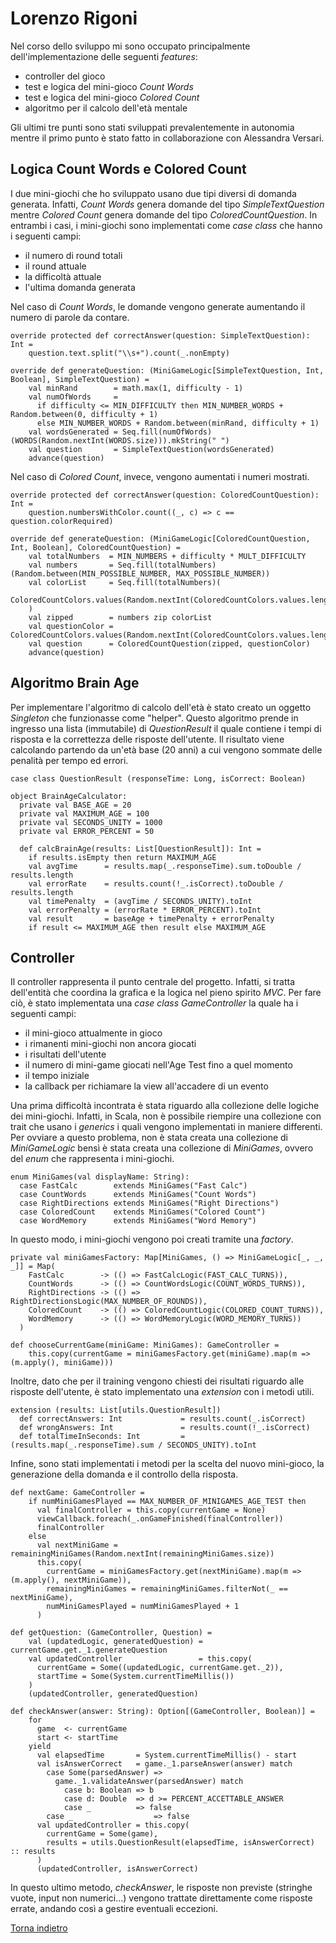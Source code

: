 # Lorenzo Rigoni

Nel corso dello sviluppo mi sono occupato principalmente dell'implementazione delle seguenti *features*:

- controller del gioco
- test e logica del mini-gioco *Count Words*
- test e logica del mini-gioco *Colored Count*
- algoritmo per il calcolo dell'età mentale

Gli ultimi tre punti sono stati sviluppati prevalentemente in autonomia mentre il primo punto è stato fatto in
collaborazione con Alessandra Versari.

## Logica Count Words e Colored Count

I due mini-giochi che ho sviluppato usano due tipi diversi di domanda generata. Infatti, *Count Words* genera domande
del tipo *SimpleTextQuestion* mentre *Colored Count* genera domande del tipo *ColoredCountQuestion*.
In entrambi i casi, i mini-giochi sono implementati come *case class* che hanno i seguenti campi:
- il numero di round totali
- il round attuale
- la difficoltà attuale
- l'ultima domanda generata

Nel caso di *Count Words*, le domande vengono generate aumentando il numero di parole da contare.

```
override protected def correctAnswer(question: SimpleTextQuestion): Int =
    question.text.split("\\s+").count(_.nonEmpty)

override def generateQuestion: (MiniGameLogic[SimpleTextQuestion, Int, Boolean], SimpleTextQuestion) =
    val minRand        = math.max(1, difficulty - 1)
    val numOfWords     =
      if difficulty <= MIN_DIFFICULTY then MIN_NUMBER_WORDS + Random.between(0, difficulty + 1)
      else MIN_NUMBER_WORDS + Random.between(minRand, difficulty + 1)
    val wordsGenerated = Seq.fill(numOfWords)(WORDS(Random.nextInt(WORDS.size))).mkString(" ")
    val question       = SimpleTextQuestion(wordsGenerated)
    advance(question)
```

Nel caso di *Colored Count*, invece, vengono aumentati i numeri mostrati.

```
override protected def correctAnswer(question: ColoredCountQuestion): Int =
    question.numbersWithColor.count((_, c) => c == question.colorRequired)

override def generateQuestion: (MiniGameLogic[ColoredCountQuestion, Int, Boolean], ColoredCountQuestion) =
    val totalNumbers  = MIN_NUMBERS + difficulty * MULT_DIFFICULTY
    val numbers       = Seq.fill(totalNumbers)(Random.between(MIN_POSSIBLE_NUMBER, MAX_POSSIBLE_NUMBER))
    val colorList     = Seq.fill(totalNumbers)(
      ColoredCountColors.values(Random.nextInt(ColoredCountColors.values.length))
    )
    val zipped        = numbers zip colorList
    val questionColor = ColoredCountColors.values(Random.nextInt(ColoredCountColors.values.length))
    val question      = ColoredCountQuestion(zipped, questionColor)
    advance(question)
```

## Algoritmo Brain Age
Per implementare l'algoritmo di calcolo dell'età è stato creato un oggetto *Singleton* che funzionasse come "helper".
Questo algoritmo prende in ingresso una lista (immutabile) di *QuestionResult* il quale contiene i tempi di risposta
e la correttezza delle risposte dell'utente. Il risultato viene calcolando partendo da un'età base (20 anni) a cui
vengono sommate delle penalità per tempo ed errori.

```
case class QuestionResult (responseTime: Long, isCorrect: Boolean)
```

```
object BrainAgeCalculator:
  private val BASE_AGE = 20
  private val MAXIMUM_AGE = 100
  private val SECONDS_UNITY = 1000
  private val ERROR_PERCENT = 50

  def calcBrainAge(results: List[QuestionResult]): Int =
    if results.isEmpty then return MAXIMUM_AGE
    val avgTime      = results.map(_.responseTime).sum.toDouble / results.length
    val errorRate    = results.count(!_.isCorrect).toDouble / results.length
    val timePenalty  = (avgTime / SECONDS_UNITY).toInt
    val errorPenalty = (errorRate * ERROR_PERCENT).toInt
    val result       = baseAge + timePenalty + errorPenalty
    if result <= MAXIMUM_AGE then result else MAXIMUM_AGE
```

## Controller

Il controller rappresenta il punto centrale del progetto. Infatti, si tratta dell'entità che coordina la grafica
e la logica nel pieno spirito *MVC*. Per fare ciò, è stato implementata una *case class GameController* la quale
ha i seguenti campi:
- il mini-gioco attualmente in gioco
- i rimanenti mini-giochi non ancora giocati
- i risultati dell'utente
- il numero di mini-game giocati nell'Age Test fino a quel momento
- il tempo iniziale
- la callback per richiamare la view all'accadere di un evento

Una prima difficoltà incontrata è stata riguardo alla collezione delle logiche dei mini-giochi. Infatti, in
Scala, non è possibile riempire una collezione con trait che usano i *generics* i quali vengono implementati
in maniere differenti. Per ovviare a questo problema, non è stata creata una collezione di *MiniGameLogic* bensì
è stata creata una collezione di *MiniGames*, ovvero del *enum* che rappresenta i mini-giochi.

```
enum MiniGames(val displayName: String):
  case FastCalc        extends MiniGames("Fast Calc")
  case CountWords      extends MiniGames("Count Words")
  case RightDirections extends MiniGames("Right Directions")
  case ColoredCount    extends MiniGames("Colored Count")
  case WordMemory      extends MiniGames("Word Memory")
```

In questo modo, i mini-giochi vengono poi creati tramite una *factory*.

```
private val miniGamesFactory: Map[MiniGames, () => MiniGameLogic[_, _, _]] = Map(
    FastCalc        -> (() => FastCalcLogic(FAST_CALC_TURNS)),
    CountWords      -> (() => CountWordsLogic(COUNT_WORDS_TURNS)),
    RightDirections -> (() => RightDirectionsLogic(MAX_NUMBER_OF_ROUNDS)),
    ColoredCount    -> (() => ColoredCountLogic(COLORED_COUNT_TURNS)),
    WordMemory      -> (() => WordMemoryLogic(WORD_MEMORY_TURNS))
  )
  
def chooseCurrentGame(miniGame: MiniGames): GameController =
    this.copy(currentGame = miniGamesFactory.get(miniGame).map(m => (m.apply(), miniGame)))
```

Inoltre, dato che per il training vengono chiesti dei risultati riguardo alle risposte dell'utente, è stato implementato
una *extension* con i metodi utili.

```
extension (results: List[utils.QuestionResult])
  def correctAnswers: Int             = results.count(_.isCorrect)
  def wrongAnswers: Int               = results.count(!_.isCorrect)
  def totalTimeInSeconds: Int         = (results.map(_.responseTime).sum / SECONDS_UNITY).toInt
```

Infine, sono stati implementati i metodi per la scelta del nuovo mini-gioco, la generazione della domanda e il controllo
della risposta.

```
def nextGame: GameController =
    if numMiniGamesPlayed == MAX_NUMBER_OF_MINIGAMES_AGE_TEST then
      val finalController = this.copy(currentGame = None)
      viewCallback.foreach(_.onGameFinished(finalController))
      finalController
    else
      val nextMiniGame = remainingMiniGames(Random.nextInt(remainingMiniGames.size))
      this.copy(
        currentGame = miniGamesFactory.get(nextMiniGame).map(m => (m.apply(), nextMiniGame)),
        remainingMiniGames = remainingMiniGames.filterNot(_ == nextMiniGame),
        numMiniGamesPlayed = numMiniGamesPlayed + 1
      )
      
def getQuestion: (GameController, Question) =
    val (updatedLogic, generatedQuestion) = currentGame.get._1.generateQuestion
    val updatedController                 = this.copy(
      currentGame = Some((updatedLogic, currentGame.get._2)),
      startTime = Some(System.currentTimeMillis())
    )
    (updatedController, generatedQuestion)

def checkAnswer(answer: String): Option[(GameController, Boolean)] =
    for
      game  <- currentGame
      start <- startTime
    yield
      val elapsedTime       = System.currentTimeMillis() - start
      val isAnswerCorrect   = game._1.parseAnswer(answer) match
        case Some(parsedAnswer) =>
          game._1.validateAnswer(parsedAnswer) match
            case b: Boolean => b
            case d: Double  => d >= PERCENT_ACCETTABLE_ANSWER
            case _          => false
        case _                  => false
      val updatedController = this.copy(
        currentGame = Some(game),
        results = utils.QuestionResult(elapsedTime, isAnswerCorrect) :: results
      )
      (updatedController, isAnswerCorrect)
```

In questo ultimo metodo, *checkAnswer*, le risposte non previste (stringhe vuote, input non numerici...) vengono
trattate direttamente come risposte errate, andando così a gestire eventuali eccezioni.

[Torna indietro](../Implementazione.md)
